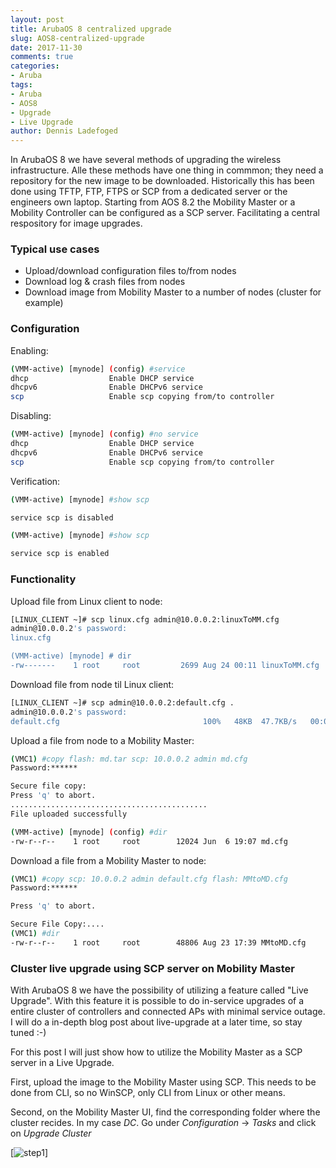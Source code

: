 ```yaml
---
layout: post
title: ArubaOS 8 centralized upgrade
slug: AOS8-centralized-upgrade
date: 2017-11-30
comments: true
categories:
- Aruba
tags:
- Aruba
- AOS8
- Upgrade
- Live Upgrade
author: Dennis Ladefoged
---
```

In ArubaOS 8 we have several methods of upgrading the wireless infrastructure. Alle these methods have one thing in commmon; they need a repository for the new image to be downloaded. Historically this has been done using TFTP, FTP, FTPS or SCP from a dedicated server or the engineers own laptop.
Starting from AOS 8.2 the Mobility Master or a Mobility Controller can be configured as a SCP server. Facilitating a central respository for image upgrades.
<!--more-->
### Typical use cases
* Upload/download configuration files to/from nodes
* Download log & crash files from nodes
* Download image from Mobility Master to a number of nodes (cluster for example)

### Configuration

Enabling:

```sh
(VMM-active) [mynode] (config) #service
dhcp                  Enable DHCP service
dhcpv6                Enable DHCPv6 service
scp                   Enable scp copying from/to controller
```

Disabling:

```sh
(VMM-active) [mynode] (config) #no service
dhcp                  Enable DHCP service
dhcpv6                Enable DHCPv6 service
scp                   Enable scp copying from/to controller
```

Verification:

```sh
(VMM-active) [mynode] #show scp

service scp is disabled

(VMM-active) [mynode] #show scp

service scp is enabled

```

### Functionality

Upload file from Linux client to node:

```sh
[LINUX_CLIENT ~]# scp linux.cfg admin@10.0.0.2:linuxToMM.cfg
admin@10.0.0.2's password:
linux.cfg 

(VMM-active) [mynode] # dir
-rw-------    1 root     root         2699 Aug 24 00:11 linuxToMM.cfg
```

Download file from node til Linux client:

```sh
[LINUX_CLIENT ~]# scp admin@10.0.0.2:default.cfg .
admin@10.0.0.2's password:
default.cfg                                100%   48KB  47.7KB/s   00:00
```

Upload a file from node to a Mobility Master:

```sh
(VMC1) #copy flash: md.tar scp: 10.0.0.2 admin md.cfg
Password:******

Secure file copy:
Press 'q' to abort.
............................................
File uploaded successfully

(VMM-active) [mynode] (config) #dir
-rw-r--r--    1 root     root        12024 Jun  6 19:07 md.cfg
```

Download a file from a Mobility Master to node:

```sh
(VMC1) #copy scp: 10.0.0.2 admin default.cfg flash: MMtoMD.cfg
Password:******

Press 'q' to abort.

Secure File Copy:....
(VMC1) #dir
-rw-r--r--    1 root     root        48806 Aug 23 17:39 MMtoMD.cfg
```

### Cluster live upgrade using SCP server on Mobility Master

With ArubaOS 8 we have the possibility of utilizing a feature called "Live Upgrade". With this feature it is possible to do in-service upgrades of a entire cluster of controllers and connected APs with minimal service outage. I will do a in-depth blog post about live-upgrade at a later time, so stay tuned :-)

For this post I will just show how to utilize the Mobility Master as a SCP server in a Live Upgrade.

First, upload the image to the Mobility Master using SCP. This needs to be done from CLI, so no WinSCP, only CLI from Linux or other means.

Second, on the Mobility Master UI, find the corresponding folder where the cluster recides. In my case _DC_. Go under _Configuration_ -> _Tasks_ and click on _Upgrade Cluster_

[![step1](/assets/2017/11/step1_upgrade_cluster.png)]